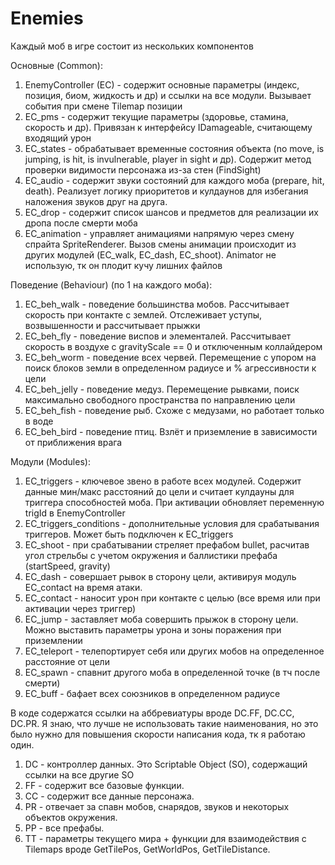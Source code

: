 # Enemies
Каждый моб в игре состоит из нескольких компонентов

Основные (Common):
1. EnemyController (EC) - содержит основные параметры (индекс, позиция, биом, жидкость и др) и ссылки на все модули. Вызывает события при смене Tilemap позиции
2. EC_pms - содержит текущие параметры (здоровье, стамина, скорость и др). Привязан к интерфейсу IDamageable, считающему входящий урон
3. EC_states - обрабатывает временные состояния объекта (no move, is jumping, is hit, is invulnerable, player in sight и др). Содержит метод проверки видимости персонажа из-за стен (FindSight)
4. EC_audio - содержит звуки состояний для каждого моба (prepare, hit, death). Реализует логику приоритетов и кулдаунов для избегания наложения звуков друг на друга.
5. EC_drop - содержит список шансов и предметов для реализации их дропа после смерти моба
6. EC_animation - управляет анимациями напрямую через смену спрайта SpriteRenderer. Вызов смены анимации происходит из других модулей (EC_walk, EC_dash, EC_shoot). Animator не использую, тк он плодит кучу лишних файлов

Поведение (Behaviour) (по 1 на каждого моба):
1. EC_beh_walk - поведение большинства мобов. Рассчитывает скорость при контакте с землей. Отслеживает уступы, возвышенности и рассчитывает прыжки
2. EC_beh_fly - поведение виспов и элементалей. Рассчитывает скорость в воздухе c gravityScale == 0 и отключенным коллайдером
3. EC_beh_worm - поведение всех червей. Перемещение с упором на поиск блоков земли в определенном радиусе и % агрессивности к цели
4. EC_beh_jelly - поведение медуз. Перемещение рывками, поиск максимально свободного пространства по направлению цели
5. EC_beh_fish - поведение рыб. Схоже с медузами, но работает только в воде
6. EC_beh_bird - поведение птиц. Взлёт и приземление в зависимости от приближения врага

Модули (Modules):
1. EC_triggers - ключевое звено в работе всех модулей. Содержит данные мин/макс расстояний до цели и считает кулдауны для триггера способностей моба. При активации обновляет переменную trigId в EnemyController
2. EC_triggers_conditions - дополнительные условия для срабатывания триггеров. Может быть подключен к EC_triggers
3. EC_shoot - при срабатывании стреляет префабом bullet, расчитав угол стрельбы с учетом окружения и баллистики префаба (startSpeed, gravity)
4. EC_dash - совершает рывок в сторону цели, активируя модуль EC_contact на время атаки.
5. EC_contact - наносит урон при контакте с целью (все время или при активации через триггер)
6. EC_jump - заставляет моба совершить прыжок в сторону цели. Можно выставить параметры урона и зоны поражения при приземлении
7. EC_teleport - телепортирует себя или других мобов на определенное расстояние от цели
8. EC_spawn - спавнит другого моба в определенной точке (в тч после смерти)
9. EC_buff - бафает всех союзников в определенном радиусе

В коде содержатся ссылки на аббревиатуры вроде DC.FF, DC.CC, DC.PR. Я знаю, что лучше не использовать такие наименования, но это было нужно для повышения скорости написания кода, тк я работаю один.
1. DC - контроллер данных. Это Scriptable Object (SO), содержащий ссылки на все другие SO
2. FF - содержит все базовые функции.
3. CC - содержит все данные персонажа.
4. PR - отвечает за спавн мобов, снарядов, звуков и некоторых объектов окружения.
5. PP - все префабы.
6. TT - параметры текущего мира + функции для взаимодействия с Tilemaps вроде GetTilePos, GetWorldPos, GetTileDistance. 
